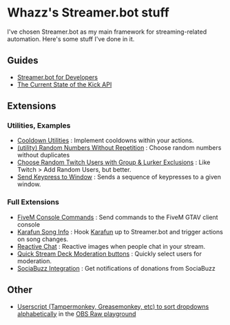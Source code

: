 # Whazz's Streamer.bot stuff
I've chosen Streamer.bot as my main framework for streaming-related automation.  Here's some stuff I've done in it.
## Guides
* [Streamer.bot for Developers](StreamerbotForDevelopers)
* [The Current State of the Kick API](KickAPI)

## Extensions
### Utilities, Examples
* [Cooldown Utilities](https://github.com/WhazzItToYa/Streamerbot-CooldownUtilities) : Implement cooldowns within your actions.
* [(utility) Random Numbers Without Repetition](https://discord.com/channels/834650675224248362/1295580155904921674) : Choose random numbers without duplicates
* [Choose Random Twitch Users with Group & Lurker Exclusions](https://discord.com/channels/834650675224248362/1303263141592825928) : Like Twitch > Add Random Users, but better.
* [Send Keypress to Window](https://github.com/WhazzItToYa/Streamerbot-SendInputToWindow) : Sends a sequence of keypresses to a given window.

### Full Extensions
* [FiveM Console Commands](https://github.com/WhazzItToYa/Streamerbot-FiveM) : Send commands to the FiveM GTAV client console
* [Karafun Song Info](https://github.com/WhazzItToYa/StreamerbotKarafun) : Hook [Karafun](https://karafun.com) up to Streamer.bot and trigger actions on song changes.
* [Reactive Chat](ReactiveChat) : Reactive images when people chat in your stream.
* [Quick Stream Deck Moderation buttons](https://extensions.streamer.bot/t/quick-twitch-chat-moderation-stream-deck-buttons/1746) : Quickly select users for moderation.
* [SociaBuzz Integration](https://github.com/WhazzItToYa/Streamerbot-SociaBuzz) : Get notifications of donations from SociaBuzz

## Other
* [Userscript (Tampermonkey, Greasemonkey, etc) to sort dropdowns alphabetically](OBSRaw-Sort.user.js) in the [OBS Raw playground](https://obs-raw.streamer.bot/)

